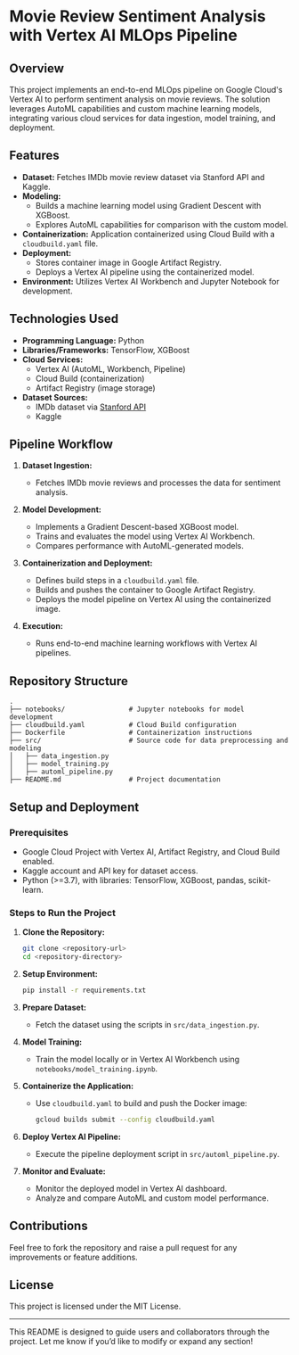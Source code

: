 # Movie Review Sentiment Analysis with Vertex AI MLOps Pipeline  

## **Overview**  
This project implements an end-to-end MLOps pipeline on Google Cloud's Vertex AI to perform sentiment analysis on movie reviews. The solution leverages AutoML capabilities and custom machine learning models, integrating various cloud services for data ingestion, model training, and deployment.  

## **Features**  
- **Dataset:** Fetches IMDb movie review dataset via Stanford API and Kaggle.  
- **Modeling:**  
  - Builds a machine learning model using Gradient Descent with XGBoost.  
  - Explores AutoML capabilities for comparison with the custom model.  
- **Containerization:** Application containerized using Cloud Build with a `cloudbuild.yaml` file.  
- **Deployment:**  
  - Stores container image in Google Artifact Registry.  
  - Deploys a Vertex AI pipeline using the containerized model.  
- **Environment:** Utilizes Vertex AI Workbench and Jupyter Notebook for development.  

## **Technologies Used**  
- **Programming Language:** Python  
- **Libraries/Frameworks:** TensorFlow, XGBoost  
- **Cloud Services:**  
  - Vertex AI (AutoML, Workbench, Pipeline)  
  - Cloud Build (containerization)  
  - Artifact Registry (image storage)  
- **Dataset Sources:**  
  - IMDb dataset via [Stanford API](https://ai.stanford.edu/~amaas/data/sentiment/)  
  - Kaggle  

## **Pipeline Workflow**  
1. **Dataset Ingestion:**  
   - Fetches IMDb movie reviews and processes the data for sentiment analysis.  

2. **Model Development:**  
   - Implements a Gradient Descent-based XGBoost model.  
   - Trains and evaluates the model using Vertex AI Workbench.  
   - Compares performance with AutoML-generated models.  

3. **Containerization and Deployment:**  
   - Defines build steps in a `cloudbuild.yaml` file.  
   - Builds and pushes the container to Google Artifact Registry.  
   - Deploys the model pipeline on Vertex AI using the containerized image.  

4. **Execution:**  
   - Runs end-to-end machine learning workflows with Vertex AI pipelines.  

## **Repository Structure**  
```
.
├── notebooks/                # Jupyter notebooks for model development  
├── cloudbuild.yaml           # Cloud Build configuration  
├── Dockerfile                # Containerization instructions  
├── src/                      # Source code for data preprocessing and modeling  
│   ├── data_ingestion.py  
│   ├── model_training.py  
│   ├── automl_pipeline.py  
├── README.md                 # Project documentation  
```

## **Setup and Deployment**  

### **Prerequisites**  
- Google Cloud Project with Vertex AI, Artifact Registry, and Cloud Build enabled.  
- Kaggle account and API key for dataset access.  
- Python (>=3.7), with libraries: TensorFlow, XGBoost, pandas, scikit-learn.  

### **Steps to Run the Project**  

1. **Clone the Repository:**  
   ```bash  
   git clone <repository-url>  
   cd <repository-directory>  
   ```  

2. **Setup Environment:**  
   ```bash  
   pip install -r requirements.txt  
   ```  

3. **Prepare Dataset:**  
   - Fetch the dataset using the scripts in `src/data_ingestion.py`.  

4. **Model Training:**  
   - Train the model locally or in Vertex AI Workbench using `notebooks/model_training.ipynb`.  

5. **Containerize the Application:**  
   - Use `cloudbuild.yaml` to build and push the Docker image:  
     ```bash  
     gcloud builds submit --config cloudbuild.yaml  
     ```  

6. **Deploy Vertex AI Pipeline:**  
   - Execute the pipeline deployment script in `src/automl_pipeline.py`.  

7. **Monitor and Evaluate:**  
   - Monitor the deployed model in Vertex AI dashboard.  
   - Analyze and compare AutoML and custom model performance.  

## **Contributions**  
Feel free to fork the repository and raise a pull request for any improvements or feature additions.  

## **License**  
This project is licensed under the MIT License.  

---  

This README is designed to guide users and collaborators through the project. Let me know if you’d like to modify or expand any section!
